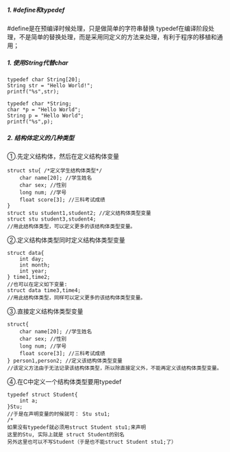 ##### 1. #define和typedef
#define是在预编译时候处理，只是做简单的字符串替换
typedef在编译阶段处理，不是简单的替换处理，而是采用同定义的方法来处理，有利于程序的移植和通用； 

##### 1. 使用String代替char

```
typedef char String[20];
String str = "Hello World!";
printf("%s",str);
``` 

```
typedef char *String;
char *p = "Hello World";
String p = "Hello World";
printf("%s",p);
```

##### 2. 结构体定义的几种类型
 
①.先定义结构体，然后在定义结构体变量
```
struct stu{ /*定义学生结构体类型*/
    char name[20]; //学生姓名
    char sex; //性别
    long num; //学号
    float score[3]; //三科考试成绩
}
struct stu student1,student2; //定义结构体类型变量
struct stu student3,student4;
//用此结构体类型，可以定义更多的该结构体类型变量。
```

②.定义结构体类型同时定义结构体类型变量
```
struct data{
    int day;
    int month;
    int year;
} time1,time2;
//也可以在定义如下变量:
struct data time3,time4;
//用此结构体类型，同样可以定义更多的该结构体类型变量。
```

③.直接定义结构体类型变量
```
struct{
    char name[20]; //学生姓名
    char sex; //性别
    long num; //学号
    float score[3]; //三科考试成绩
} person1,person2; //定义该结构体类型变量
//该定义方法由于无法记录该结构体类型，所以除直接定义外，不能再定义该结构体类型变量。
```

④.在C中定义一个结构体类型要用typedef
```
typedef struct Student{
    int a;
}Stu;
//于是在声明变量的时候就可： Stu stu1;
/*
如果没有typedef就必须用struct Student stu1;来声明
这里的Stu, 实际上就是 struct Student的别名
另外这里也可以不写Student（于是也不能struct Student stu1;了）

```